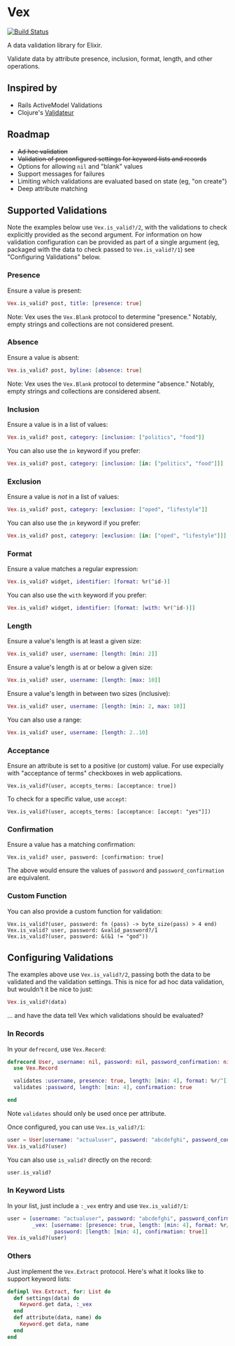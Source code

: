 # Vex

[![Build Status](https://travis-ci.org/bruce/vex.png)](https://travis-ci.org/bruce/vex)

A data validation library for Elixir.

Validate data by attribute presence, inclusion, format, length, and other operations.

Inspired by
-----------

 * Rails ActiveModel Validations
 * Clojure's [Validateur](https://github.com/michaelklishin/validateur)

Roadmap
-------

 * ~~Ad hoc validation~~
 * ~~Validation of preconfigured settings for keyword lists and records~~
 * Options for allowing `nil` and "blank" values
 * Support messages for failures
 * Limiting which validations are evaluated based on state (eg, "on create")
 * Deep attribute matching

Supported Validations
---------------------

Note the examples below use `Vex.is_valid?/2`, with the validations to check explicitly provided as
the second argument. For information on how validation configuration can be provided as part of a
single argument (eg, packaged with the data to check passed to `Vex.is_valid?/1`) see "Configuring Validations"
below.

### Presence

Ensure a value is present:

```elixir
Vex.is_valid? post, title: [presence: true]
```

Note: Vex uses the `Vex.Blank` protocol to determine "presence." Notably, empty strings and collections
are not considered present.

### Absence

Ensure a value is absent:

```elixir
Vex.is_valid? post, byline: [absence: true]
```

Note: Vex uses the `Vex.Blank` protocol to determine "absence." Notably, empty strings and collections
are considered absent.

### Inclusion

Ensure a value is in a list of values:

```elixir
Vex.is_valid? post, category: [inclusion: ["politics", "food"]]
```

You can also use the `in` keyword if you prefer:

```elixir
Vex.is_valid? post, category: [inclusion: [in: ["politics", "food"]]]
```

### Exclusion

Ensure a value is _not_ in a list of values:

```elixir
Vex.is_valid? post, category: [exclusion: ["oped", "lifestyle"]]
```

You can also use the `in` keyword if you prefer:

```elixir
Vex.is_valid? post, category: [exclusion: [in: ["oped", "lifestyle"]]]
```

### Format

Ensure a value matches a regular expression:

```elixir
Vex.is_valid? widget, identifier: [format: %r(^id-)]
```

You can also use the `with` keyword if you prefer:

```elixir
Vex.is_valid? widget, identifier: [format: [with: %r(^id-)]]
```

### Length

Ensure a value's length is at least a given size:

```elixir
Vex.is_valid? user, username: [length: [min: 2]]
```

Ensure a value's length is at or below a given size:

```elixir
Vex.is_valid? user, username: [length: [max: 10]]
```

Ensure a value's length in between two sizes (inclusive):

```elixir
Vex.is_valid? user, username: [length: [min: 2, max: 10]]
```

You can also use a range:

```elixir
Vex.is_valid? user, username: [length: 2..10]
```

### Acceptance

Ensure an attribute is set to a positive (or custom) value. For use
expecially with "acceptance of terms" checkboxes in web applications.

```elixer
Vex.is_valid?(user, accepts_terms: [acceptance: true])
```

To check for a specific value, use `accept`:

```elixer
Vex.is_valid?(user, accepts_terms: [acceptance: [accept: "yes"]])
```

### Confirmation

Ensure a value has a matching confirmation:

```elixer
Vex.is_valid? user, password: [confirmation: true]
```

The above would ensure the values of `password` and `password_confirmation` are equivalent.

### Custom Function

You can also provide a custom function for validation:

```elixer
Vex.is_valid?(user, password: fn (pass) -> byte_size(pass) > 4 end)
Vex.is_valid? user, password: &valid_password?/1
Vex.is_valid?(user, password: &(&1 != "god"))
```

Configuring Validations
-----------------------

The examples above use `Vex.is_valid?/2`, passing both the data to be validated and the validation settings.
This is nice for ad hoc data validation, but wouldn't it be nice to just:

```elixir
Vex.is_valid?(data)
```

... and have the data tell Vex which validations should be evaluated?

### In Records

In your `defrecord`, use `Vex.Record`:

```elixir
defrecord User, username: nil, password: nil, password_confirmation: nil do
  use Vex.Record

  validates :username, presence: true, length: [min: 4], format: %r/^[[:alpha:]][[:alnum:]]+$/
  validates :password, length: [min: 4], confirmation: true

end
```

Note `validates` should only be used once per attribute.

Once configured, you can use `Vex.is_valid?/1`:

```elixir
user = User[username: "actualuser", password: "abcdefghi", password_confirmation: "abcdefghi"]
Vex.is_valid?(user)
```

You can also use `is_valid?` directly on the record:

```elixir
user.is_valid?
```

### In Keyword Lists

In your list, just include a `:_vex` entry and use `Vex.is_valid?/1`:

```elixir
user = [username: "actualuser", password: "abcdefghi", password_confirmation: "abcdefghi",
        _vex: [username: [presence: true, length: [min: 4], format: %r/^[[:alpha:]][[:alnum:]]+$/]],
               password: [length: [min: 4], confirmation: true]]
Vex.is_valid?(user)
```

### Others

Just implement the `Vex.Extract` protocol. Here's what it looks like to support keyword lists:

```elixir
defimpl Vex.Extract, for: List do
  def settings(data) do
    Keyword.get data, :_vex
  end
  def attribute(data, name) do
    Keyword.get data, name
  end
end
```

